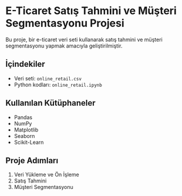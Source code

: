 # E-Ticaret Satış Tahmini ve Müşteri Segmentasyonu Projesi

Bu proje, bir e-ticaret veri seti kullanarak satış tahmini ve müşteri segmentasyonu yapmak amacıyla geliştirilmiştir.

## İçindekiler

- Veri seti: `online_retail.csv`
- Python kodları: `online_retail.ipynb`

## Kullanılan Kütüphaneler

- Pandas
- NumPy
- Matplotlib
- Seaborn
- Scikit-Learn

## Proje Adımları

1. Veri Yükleme ve Ön İşleme
2. Satış Tahmini
3. Müşteri Segmentasyonu
